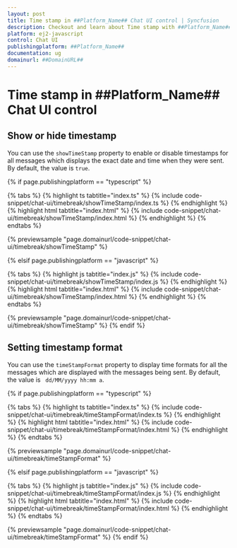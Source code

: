 ```yaml
---
layout: post
title: Time stamp in ##Platform_Name## Chat UI control | Syncfusion
description: Checkout and learn about Time stamp with ##Platform_Name## Chat UI control of Syncfusion Essential JS 2 and more.
platform: ej2-javascript
control: Chat UI
publishingplatform: ##Platform_Name##
documentation: ug
domainurl: ##DomainURL##
---
```


# Time stamp in ##Platform_Name## Chat UI control

## Show or hide timestamp

You can use the `showTimeStamp` property to enable or disable timestamps for all messages which displays the exact date and time when they were sent. By default, the value is `true`.

{% if page.publishingplatform == "typescript" %}

{% tabs %}
{% highlight ts tabtitle="index.ts" %}
{% include code-snippet/chat-ui/timebreak/showTimeStamp/index.ts %}
{% endhighlight %}
{% highlight html tabtitle="index.html" %}
{% include code-snippet/chat-ui/timebreak/showTimeStamp/index.html %}
{% endhighlight %}
{% endtabs %}
        
{% previewsample "page.domainurl/code-snippet/chat-ui/timebreak/showTimeStamp" %}

{% elsif page.publishingplatform == "javascript" %}

{% tabs %}
{% highlight js tabtitle="index.js" %}
{% include code-snippet/chat-ui/timebreak/showTimeStamp/index.js %}
{% endhighlight %}
{% highlight html tabtitle="index.html" %}
{% include code-snippet/chat-ui/timebreak/showTimeStamp/index.html %}
{% endhighlight %}
{% endtabs %}

{% previewsample "page.domainurl/code-snippet/chat-ui/timebreak/showTimeStamp" %}
{% endif %}

## Setting timestamp format

You can use the `timeStampFormat` property to display time formats for all the messages which are displayed with the messages being sent. By default, the value is ` dd/MM/yyyy hh:mm a`.

{% if page.publishingplatform == "typescript" %}

{% tabs %}
{% highlight ts tabtitle="index.ts" %}
{% include code-snippet/chat-ui/timebreak/timeStampFormat/index.ts %}
{% endhighlight %}
{% highlight html tabtitle="index.html" %}
{% include code-snippet/chat-ui/timebreak/timeStampFormat/index.html %}
{% endhighlight %}
{% endtabs %}
        
{% previewsample "page.domainurl/code-snippet/chat-ui/timebreak/timeStampFormat" %}

{% elsif page.publishingplatform == "javascript" %}

{% tabs %}
{% highlight js tabtitle="index.js" %}
{% include code-snippet/chat-ui/timebreak/timeStampFormat/index.js %}
{% endhighlight %}
{% highlight html tabtitle="index.html" %}
{% include code-snippet/chat-ui/timebreak/timeStampFormat/index.html %}
{% endhighlight %}
{% endtabs %}

{% previewsample "page.domainurl/code-snippet/chat-ui/timebreak/timeStampFormat" %}
{% endif %}
